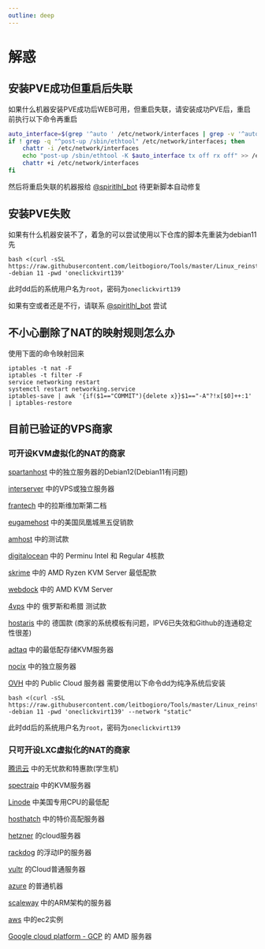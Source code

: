 ```yaml
---
outline: deep
---
```


# 解惑

## 安装PVE成功但重启后失联

如果什么机器安装PVE成功后WEB可用，但重启失联，请安装成功PVE后，重启前执行以下命令再重启

```bash
auto_interface=$(grep '^auto ' /etc/network/interfaces | grep -v '^auto lo' | awk '{print $2}' | head -n 1)
if ! grep -q "^post-up /sbin/ethtool" /etc/network/interfaces; then
    chattr -i /etc/network/interfaces
    echo "post-up /sbin/ethtool -K $auto_interface tx off rx off" >> /etc/network/interfaces
    chattr +i /etc/network/interfaces
fi
```

然后将重启失联的机器报给 [@spiritlhl_bot](https://t.me/spiritlhl_bot) 待更新脚本自动修复

## 安装PVE失败

如果有什么机器安装不了，着急的可以尝试使用以下仓库的脚本先重装为debian11先

```
bash <(curl -sSL https://raw.githubusercontent.com/leitbogioro/Tools/master/Linux_reinstall/InstallNET.sh) -debian 11 -pwd 'oneclickvirt139'
```

此时dd后的系统用户名为```root```，密码为```oneclickvirt139```

如果有空或者还是不行，请联系 [@spiritlhl_bot](https://t.me/spiritlhl_bot) 尝试

## 不小心删除了NAT的映射规则怎么办

使用下面的命令映射回来

```shell
iptables -t nat -F
iptables -t filter -F
service networking restart
systemctl restart networking.service
iptables-save | awk '{if($1=="COMMIT"){delete x}}$1=="-A"?!x[$0]++:1' | iptables-restore
```

## 目前已验证的VPS商家

### 可开设KVM虚拟化的NAT的商家

[spartanhost](https://billing.spartanhost.net/aff.php?aff=1705) 中的独立服务器的Debian12(Debian11有问题)

[interserver](https://www.interserver.net/r/802990) 中的VPS或独立服务器

[frantech](https://my.frantech.ca/aff.php?aff=5522) 中的拉斯维加斯第二档

[eugamehost](https://www.eugamehost.com/clients/aff.php?aff=194) 中的美国凤凰城黑五促销款

[amhost](http://amhost.net/vps/?cid=29317) 中的测试款

[digitalocean](https://m.do.co/c/e9712622ee89) 中的 Perminu Intel 和 Regular 4核款

[skrime](https://hosting.skrime.eu/a/server) 中的 AMD Ryzen KVM Server 最低配款

[webdock](https://webdock.io/en?maff=wdaff--150) 中的 AMD KVM Server

[4vps](https://clck.ru/33VQmc) 中的 俄罗斯和希腊 测试款

[hostaris](https://deploy.hostaris.com/) 中的 德国款 (商家的系统模板有问题，IPV6已失效和Github的连通稳定性很差)

[adtaq](https://www.adtaq.com/) 中的最低配存储KVM服务器

[nocix](https://www.nocix.net/) 中的独立服务器

[OVH](https://www.ovhcloud.com/en/public-cloud/) 中的 Public Cloud 服务器 需要使用以下命令dd为纯净系统后安装

```shell
bash <(curl -sSL https://raw.githubusercontent.com/leitbogioro/Tools/master/Linux_reinstall/InstallNET.sh) -debian 11 -pwd 'oneclickvirt139' --network "static"
```

此时dd后的系统用户名为```root```，密码为```oneclickvirt139```

### 只可开设LXC虚拟化的NAT的商家

[腾讯云](https://curl.qcloud.com/tPrMnfZm) 中的无忧款和特惠款(学生机)

[spectraip](https://my.spectraip.net/aff.php?aff=35) 中的KVM服务器

[Linode](https://www.linode.com/lp/refer/?r=9296554d01ecacaa0be56892fd969b557722becd) 中美国专用CPU的最低配

[hosthatch](https://cloud.hosthatch.com/a/2450) 中的特价高配服务器

[hetzner](https://hetzner.cloud/?ref=CnWVr0FGneUl) 的cloud服务器

[rackdog](https://cloud.rackdog.com/referral/bx8fms) 的浮动IP的服务器

[vultr](https://www.vultr.com/?ref=9124520-8H) 的Cloud普通服务器

[azure](https://portal.azure.com/#create/Microsoft.VirtualMachine-ARM) 的普通机器

[scaleway](https://www.scaleway.com/en/) 中的ARM架构的服务器

[aws](https://aws.amazon.com/lightsail/) 中的ec2实例

[Google cloud platform - GCP](https://console.cloud.google.com/) 的 AMD 服务器
